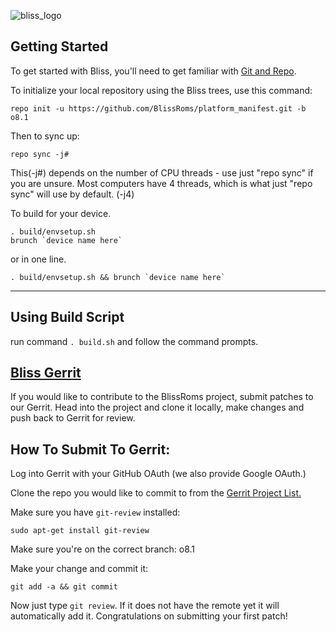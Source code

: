 ![bliss_logo](https://user-images.githubusercontent.com/6454841/29614099-316afd46-8809-11e7-9776-9bbca181b21d.png)

Getting Started
---------------

To get started with Bliss, you'll need to get
familiar with [Git and Repo](http://source.android.com/source/using-repo.html).

To initialize your local repository using the Bliss trees, use this command:

    repo init -u https://github.com/BlissRoms/platform_manifest.git -b o8.1

Then to sync up:

    repo sync -j#

This(-j#) depends on the number of CPU threads - use just "repo sync" if you are 
unsure. Most computers have 4 threads, which is what just "repo sync" will use
by default. (-j4)

To build for your device.

    . build/envsetup.sh
    brunch `device name here`

or in one line.

    . build/envsetup.sh && brunch `device name here`

***

Using Build Script
------------------

run command  `. build.sh` and follow the command prompts.


[Bliss Gerrit](review.blissroms.com)
------------

If you would like to contribute to the BlissRoms project, submit patches
to our Gerrit. Head into the project and clone it locally, make 
changes and push back to Gerrit for review.

How To Submit To Gerrit:
-----------------------

Log into Gerrit with your GitHub OAuth (we also provide Google OAuth.)

Clone the repo you would like to commit to from the [Gerrit Project 
List.](http://review.blissroms.com:8081/#/admin/projects/)

Make sure you have `git-review` installed:

    sudo apt-get install git-review
   
Make sure you're on the correct branch: o8.1

Make your change and commit it:

    git add -a && git commit

Now just type `git review`. If it does not have the remote yet it will 
automatically add it. Congratulations on submitting your first patch!
